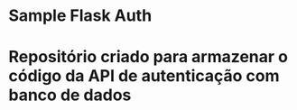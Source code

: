 <h1>Sample Flask Auth<h1>

<span>Repositório criado para armazenar o código da API de autenticação com banco de dados</span>